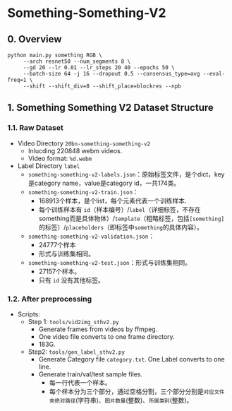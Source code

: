 # Something-Something-V2

## 0. Overview

```shell
python main.py something RGB \
     --arch resnet50 --num_segments 8 \
     --gd 20 --lr 0.01 --lr_steps 20 40 --epochs 50 \
     --batch-size 64 -j 16 --dropout 0.5 --consensus_type=avg --eval-freq=1 \
     --shift --shift_div=8 --shift_place=blockres --npb
```

## 1. Something Something V2 Dataset Structure

### 1.1. Raw Dataset
+ Video Directory `20bn-something-something-v2`
  + Inlucding 220848 webm videos.
  + Video format: `%d.webm`
+ Label Directory `label`
  + `something-something-v2-labels.json`：原始标签文件，是个dict，key是category name，value是category id，一共174类。
  + `something-something-v2-train.json`：
    + 168913个样本，是个list，每个元素代表一个训练样本.
    + 每个训练样本有 `id`（样本编号）/`label`（详细标签，不存在something而是具体物体）/`template`（粗略标签，包括`[something]`的标签）/`placeholders`（即标签中`something`的具体内容）。
  + `something-something-v2-validation.json`：
    + 24777个样本
    + 形式与训练集相同。
  + `something-something-v2-test.json`：形式与训练集相同。
    + 27157个样本。
    + 只有 `id` 没有其他标签。

### 1.2. After preprocessing
+ Scripts:
  + Step 1: `tools/vid2img_sthv2.py`
    + Generate frames from videos by ffmpeg.
    + One video file converts to one frame directory.
    + 183G.
  + Step2: `tools/gen_label_sthv2.py`
    + Generate Category file `category.txt`. One Label converts to one line.
    + Generate train/val/test sample files.
      + 每一行代表一个样本。
      + 每个样本分为三个部分，通过空格分割，三个部分分别是`对应文件夹绝对路径`(字符串)、`图片数量`(整数)、`所属类别`(整数)。